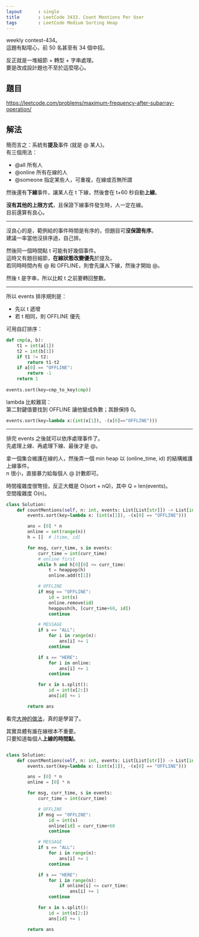 ```yaml
---
layout      : single
title       : LeetCode 3433. Count Mentions Per User
tags        : LeetCode Medium Sorting Heap
---
```

weekly contest-434。  
這題有點噁心，前 50 名甚至有 34 個中招。  

反正就是一堆細節 + 轉型 + 字串處理。  
要是改成設計題也不至於這麼噁心。  

## 題目

<https://leetcode.com/problems/maximum-frequency-after-subarray-operation/>

## 解法

簡而言之：系統有**提及**事件 (就是 @ 某人)。  
有三個用法：  

- @all 所有人  
- @online 所有在線的人  
- @someone 指定某些人，可重複，在線或否無所謂  

然後還有**下線**事件，讓某人在 t 下線，然後會在 t+60 秒自動**上線**。  

**沒有其他的上限方式**，且保證下線事件發生時，人一定在線。  
目前還算有良心。  

---

沒良心的是，範例給的事件時間是有序的，但題目可**沒保證有序**。  
建議一率當他沒排序過，自己排。  

然後同一個時間點 t 可能有好幾個事件。  
這時又有題目細節，**在線狀態改變優先**於提及。  
若同時時間內有 @ 和 OFFLINE，則會先讓人下線，然後才開始 @。  

然後 t 是字串，所以比較 t 之前要轉回整數。  

---

所以 events 排序規則是：  

- 先以 t 遞增  
- 若 t 相同，則 OFFLINE 優先  

可用自訂排序：  

```python
def cmp(a, b):
    t1 = int(a[1])
    t2 = int(b[1])
    if t1 != t2:
        return t1-t2
    if a[0] == "OFFLINE":
        return -1
    return 1
    
events.sort(key=cmp_to_key(cmp))
```

lambda 比較難寫：  
第二對鍵值要找到 OFFLINE 讓他變成負數；其餘保持 0。  

```python
events.sort(key=lambda x:(int(x[1]), -(x[0]=="OFFLINE")))
```

---

排完 events 之後就可以依序處理事件了。  
先處理上線、再處理下線、最後才是 @。  

拿一個集合維護在線的人，然後弄一個 min heap 以 (online_time, id) 的結構維護上線事件。  
n 很小，直接暴力給每個人 @ 計數即可。  

時間複雜度很彆扭，反正大概是 O(sort + nQ)，其中 Q = len(events)。  
空間複雜度 O(n)。  

```python
class Solution:
    def countMentions(self, n: int, events: List[List[str]]) -> List[int]:
        events.sort(key=lambda x: (int(x[1]), -(x[0] == "OFFLINE")))

        ans = [0] * n
        online = set(range(n))
        h = []  # [time, id]

        for msg, curr_time, s in events:
            curr_time = int(curr_time)
            # online first
            while h and h[0][0] <= curr_time:
                t = heappop(h)
                online.add(t[1])

            # OFFLINE
            if msg == "OFFLINE":
                id = int(s)
                online.remove(id)
                heappush(h, [curr_time+60, id])
                continue

            # MESSAGE
            if s == "ALL":
                for i in range(n):
                    ans[i] += 1
                continue

            if s == "HERE":
                for i in online:
                    ans[i] += 1
                continue

            for x in s.split():
                id = int(x[2:])
                ans[id] += 1

        return ans
```

看完[大神的做法](https://leetcode.cn/problems/count-mentions-per-user/solutions/3057699/an-zhao-shi-jian-chuo-fen-zu-mo-ni-by-en-w77b/)，真的是學習了。  

其實具體有誰在線根本不重要。  
只要知道每個人**上線的時間點**。  

```python

class Solution:
    def countMentions(self, n: int, events: List[List[str]]) -> List[int]:
        events.sort(key=lambda x: (int(x[1]), -(x[0] == "OFFLINE")))

        ans = [0] * n
        online = [0] * n

        for msg, curr_time, s in events:
            curr_time = int(curr_time)

            # OFFLINE
            if msg == "OFFLINE":
                id = int(s)
                online[id] = curr_time+60
                continue

            # MESSAGE
            if s == "ALL":
                for i in range(n):
                    ans[i] += 1
                continue

            if s == "HERE":
                for i in range(n):
                    if online[i] <= curr_time:
                        ans[i] += 1
                continue

            for x in s.split():
                id = int(x[2:])
                ans[id] += 1

        return ans
```
